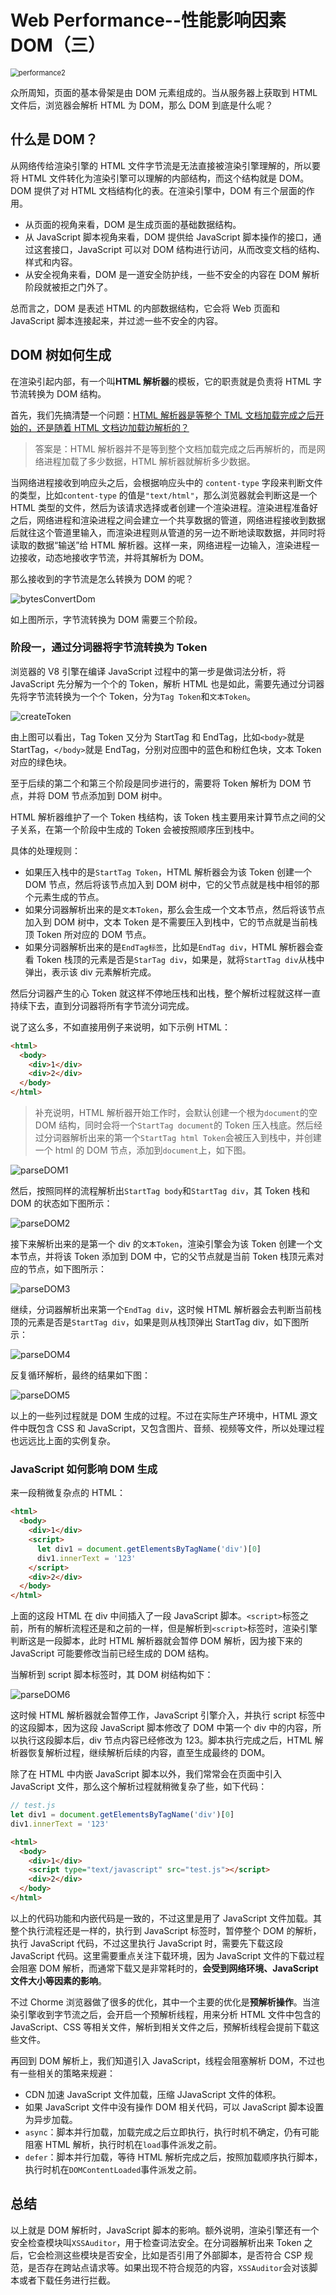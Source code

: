 # Web Performance--性能影响因素 DOM（三）

<img src="../.vuepress/public/images/WebPerformance/performance3.jpg" alt="performance2" style="zoom:80%;" />

众所周知，页面的基本骨架是由 DOM 元素组成的。当从服务器上获取到 HTML 文件后，浏览器会解析 HTML 为 DOM，那么 DOM 到底是什么呢？

## 什么是 DOM？

从网络传给渲染引擎的 HTML 文件字节流是无法直接被渲染引擎理解的，所以要将 HTML 文件转化为渲染引擎可以理解的内部结构，而这个结构就是 DOM。DOM 提供了对 HTML 文档结构化的表。在渲染引擎中，DOM 有三个层面的作用。

- 从页面的视角来看，DOM 是生成页面的基础数据结构。
- 从 JavaScript 脚本视角来看，DOM 提供给 JavaScript 脚本操作的接口，通过这套接口，JavaScript 可以对 DOM 结构进行访问，从而改变文档的结构、样式和内容。
- 从安全视角来看，DOM 是一道安全防护线，一些不安全的内容在 DOM 解析阶段就被拒之门外了。

总而言之，DOM 是表述 HTML 的内部数据结构，它会将 Web 页面和 JavaScript 脚本连接起来，并过滤一些不安全的内容。

## DOM 树如何生成

在渲染引起内部，有一个叫**HTML 解析器**的模板，它的职责就是负责将 HTML 字节流转换为 DOM 结构。

首先，我们先搞清楚一个问题：<u>HTML 解析器是等整个 TML 文档加载完成之后开始的，还是随着 HTML 文档边加载边解析的？</u>

> 答案是：HTML 解析器并不是等到整个文档加载完成之后再解析的，而是网络进程加载了多少数据，HTML 解析器就解析多少数据。

当网络进程接收到响应头之后，会根据响应头中的 `content-type` 字段来判断文件的类型，比如`content-type` 的值是`"text/html"`，那么浏览器就会判断这是一个 HTML 类型的文件，然后为该请求选择或者创建一个渲染进程。渲染进程准备好之后，网络进程和渲染进程之间会建立一个共享数据的管道，网络进程接收到数据后就往这个管道里输入，而渲染进程则从管道的另一边不断地读取数据，并同时将读取的数据“输送”给 HTML 解析器。这样一来，网络进程一边输入，渲染进程一边接收，动态地接收字节流，并将其解析为 DOM。

那么接收到的字节流是怎么转换为 DOM 的呢？

![bytesConvertDom](../.vuepress/public/images/WebPerformance/bytesConvertDom.svg)

如上图所示，字节流转换为 DOM 需要三个阶段。

### 阶段一，通过分词器将字节流转换为 Token

浏览器的 V8 引擎在编译 JavaScript 过程中的第一步是做词法分析，将 JavaScript 先分解为一个个的 Token，解析 HTML 也是如此，需要先通过分词器先将字节流转换为一个个 Token，分为`Tag Token`和`文本Token`。

![createToken](../.vuepress/public/images/WebPerformance/createToken.svg)

由上图可以看出，Tag Token 又分为 StartTag 和 EndTag，比如`<body>`就是 StartTag，`</body>`就是 EndTag，分别对应图中的蓝色和粉红色块，文本 Token 对应的绿色块。

至于后续的第二个和第三个阶段是同步进行的，需要将 Token 解析为 DOM 节点，并将 DOM 节点添加到 DOM 树中。

HTML 解析器维护了一个 Token 栈结构，该 Token 栈主要用来计算节点之间的父子关系，在第一个阶段中生成的 Token 会被按照顺序压到栈中。

具体的处理规则：

- 如果压入栈中的是`StartTag Token`，HTML 解析器会为该 Token 创建一个 DOM 节点，然后将该节点加入到 DOM 树中，它的父节点就是栈中相邻的那个元素生成的节点。
- 如果分词器解析出来的是`文本Token`，那么会生成一个文本节点，然后将该节点加入到 DOM 树中，文本 Token 是不需要压入到栈中，它的节点就是当前栈顶 Token 所对应的 DOM 节点。
- 如果分词器解析出来的是`EndTag标签`，比如是`EndTag div`，HTML 解析器会查看 Token 栈顶的元素是否是`StarTag div`，如果是，就将`StartTag div`从栈中弹出，表示该 div 元素解析完成。

然后分词器产生的心 Token 就这样不停地压栈和出栈，整个解析过程就这样一直持续下去，直到分词器将所有字节流分词完成。

说了这么多，不如直接用例子来说明，如下示例 HTML：

```html
<html>
  <body>
    <div>1</div>
    <div>2</div>
  </body>
</html>
```

> 补充说明，HTML 解析器开始工作时，会默认创建一个根为`document`的空 DOM 结构，同时会将一个`StartTag document`的 Token 压入栈底。然后经过分词器解析出来的第一个`StartTag html Token`会被压入到栈中，并创建一个 html 的 DOM 节点，添加到`document`上，如下图。

![parseDOM1](../.vuepress/public/images/WebPerformance/parseDOM1.svg)

然后，按照同样的流程解析出`StartTag body`和`StartTag div`，其 Token 栈和 DOM 的状态如下图所示：

![parseDOM2](../.vuepress/public/images/WebPerformance/parseDOM2.svg)

接下来解析出来的是第一个 div 的`文本Token`，渲染引擎会为该 Token 创建一个文本节点，并将该 Token 添加到 DOM 中，它的父节点就是当前 Token 栈顶元素对应的节点，如下图所示：

![parseDOM3](../.vuepress/public/images/WebPerformance/parseDOM3.svg)

继续，分词器解析出来第一个`EndTag div`，这时候 HTML 解析器会去判断当前栈顶的元素是否是`StartTag div`，如果是则从栈顶弹出 StartTag div，如下图所示：

![parseDOM4](../.vuepress/public/images/WebPerformance/parseDOM4.svg)

反复循环解析，最终的结果如下图：

![parseDOM5](../.vuepress/public/images/WebPerformance/parseDOM5.svg)

以上的一些列过程就是 DOM 生成的过程。不过在实际生产环境中，HTML 源文件中既包含 CSS 和 JavaScript，又包含图片、音频、视频等文件，所以处理过程也远远比上面的实例复杂。

### JavaScript 如何影响 DOM 生成

来一段稍微复杂点的 HTML：

```html
<html>
  <body>
    <div>1</div>
    <script>
      let div1 = document.getElementsByTagName('div')[0]
      div1.innerText = '123'
    </script>
    <div>2</div>
  </body>
</html>
```

上面的这段 HTML 在 div 中间插入了一段 JavaScript 脚本。`<script>`标签之前，所有的解析流程还是和之前的一样，但是解析到`<script>`标签时，渲染引擎判断这是一段脚本，此时 HTML 解析器就会暂停 DOM 解析，因为接下来的 JavaScript 可能要修改当前已经生成的 DOM 结构。

当解析到 script 脚本标签时，其 DOM 树结构如下：

![parseDOM6](../.vuepress/public/images/WebPerformance/parseDOM6.svg)

这时候 HTML 解析器就会暂停工作，JavaScript 引擎介入，并执行 script 标签中的这段脚本，因为这段 JavaScript 脚本修改了 DOM 中第一个 div 中的内容，所以执行这段脚本后，div 节点内容已经修改为 123。脚本执行完成之后，HTML 解析器恢复解析过程，继续解析后续的内容，直至生成最终的 DOM。

除了在 HTML 中内嵌 JavaScript 脚本以外，我们常常会在页面中引入 JavaScript 文件，那么这个解析过程就稍微复杂了些，如下代码：

```javascript
// test.js
let div1 = document.getElementsByTagName('div')[0]
div1.innerText = '123'
```

```html
<html>
  <body>
    <div>1</div>
    <script type="text/javascript" src="test.js"></script>
    <div>2</div>
  </body>
</html>
```

以上的代码功能和内嵌代码是一致的，不过这里是用了 JavaScript 文件加载。其整个执行流程还是一样的，执行到 JavaScript 标签时，暂停整个 DOM 的解析，执行 JavaScript 代码，不过这里执行 JavaScript 时，需要先下载这段 JavaScript 代码。这里需要重点关注下载环境，因为 JavaScript 文件的下载过程会阻塞 DOM 解析，而通常下载又是非常耗时的，**会受到网络环境、JavaScript 文件大小等因素的影响**。

不过 Chorme 浏览器做了很多的优化，其中一个主要的优化是**预解析操作**。当渲染引擎收到字节流之后，会开启一个预解析线程，用来分析 HTML 文件中包含的 JavaScript、CSS 等相关文件，解析到相关文件之后，预解析线程会提前下载这些文件。

再回到 DOM 解析上，我们知道引入 JavaScript，线程会阻塞解析 DOM，不过也有一些相关的策略来规避：

- CDN 加速 JavaScript 文件加载，压缩 JJavaScript 文件的体积。
- 如果 JavaScript 文件中没有操作 DOM 相关代码，可以 JavaScript 脚本设置为异步加载。
- `async`：脚本并行加载，加载完成之后立即执行，执行时机不确定，仍有可能阻塞 HTML 解析，执行时机在`load`事件派发之前。
- `defer`：脚本并行加载，等待 HTML 解析完成之后，按照加载顺序执行脚本，执行时机在`DOMContentLoaded`事件派发之前。

## 总结

以上就是 DOM 解析时，JavaScript 脚本的影响。额外说明，渲染引擎还有一个安全检查模块叫`XSSAuditor`，用于检查词法安全。在分词器解析出来 Token 之后，它会检测这些模块是否安全，比如是否引用了外部脚本，是否符合 CSP 规范，是否存在跨站点请求等。如果出现不符合规范的内容，`XSSAuditor`会对该脚本或者下载任务进行拦截。
